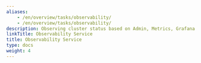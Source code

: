 ```yaml
---
aliases:
    - /en/overview/tasks/observability/
    - /en/overview/tasks/observability/
description: Observing cluster status based on Admin, Metrics, Grafana and other visualizations.
linkTitle: Observability Service
title: Observability Service
type: docs
weight: 4
---
```


